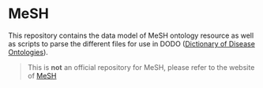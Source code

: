# MeSH

This repository contains the data model of MeSH ontology resource as well as scripts to parse the different files for use in DODO ([Dictionary of Disease Ontologies](https://github.com/Elysheba/DODO)).

> This is **not** an official repository for MeSH, please refer to the website of [MeSH](https://meshb.nlm.nih.gov/search) 